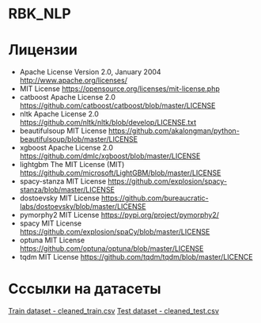 # RBK_NLP

# Лицензии
- Apache License Version 2.0, January 2004 
http://www.apache.org/licenses/
- MIT License https://opensource.org/licenses/mit-license.php
- catboost Apache License 2.0 https://github.com/catboost/catboost/blob/master/LICENSE
- nltk Apache License 2.0 https://github.com/nltk/nltk/blob/develop/LICENSE.txt
- beautifulsoup MIT License https://github.com/akalongman/python-beautifulsoup/blob/master/LICENSE
- xgboost Apache License 2.0 https://github.com/dmlc/xgboost/blob/master/LICENSE
- lightgbm The MIT License (MIT) https://github.com/microsoft/LightGBM/blob/master/LICENSE
- spacy-stanza MIT License https://github.com/explosion/spacy-stanza/blob/master/LICENSE
- dostoevsky MIT License https://github.com/bureaucratic-labs/dostoevsky/blob/master/LICENSE
- pymorphy2 MIT License https://pypi.org/project/pymorphy2/
- spacy MIT License https://github.com/explosion/spaCy/blob/master/LICENSE
- optuna MIT License https://github.com/optuna/optuna/blob/master/LICENSE
- tqdm MIT License https://github.com/tqdm/tqdm/blob/master/LICENCE

# Сссылки на датасеты
[Train dataset - cleaned_train.csv](https://drive.google.com/file/d/1jtML1v1VpLoethL2DdmnmP-wvkdZr5R8/view?usp=sharing)
[Test dataset - cleaned_test.csv](https://drive.google.com/file/d/1PcwtlINsUt4IW7M3zFbNjLLvcDJ8daYC/view?usp=sharing)
